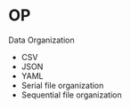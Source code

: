# OP
Data Organization

- CSV
- JSON
- YAML
- Serial file organization
- Sequential file organization
